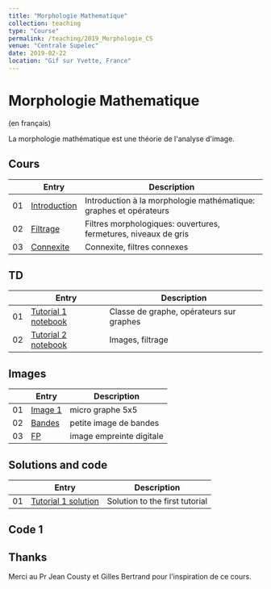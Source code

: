 ```yaml
---
title: "Morphologie Mathematique"
collection: teaching
type: "Course"
permalink: /teaching/2019_Morphologie_CS
venue: "Centrale Supelec"
date: 2019-02-22
location: "Gif sur Yvette, France"
---
```


Morphologie Mathematique
===============

(en français)

La morphologie mathématique est une théorie de l'analyse d'image.


Cours
--------

|  | Entry                                                  | Description                                                 |
|--| --------                                               |------------------------------------------------------------ |
|01| [Introduction](/files/01_Graphes_Dilatation.pdf)       | Introduction à la morphologie mathématique: graphes et opérateurs |
|02| [Filtrage](/files/02_Ouverture_NdG.pdf)                | Filtres morphologiques: ouvertures, fermetures, niveaux de gris |
|03| [Connexite](/files/03_Connexite.pdf)                   | Connexite, filtres connexes |

TD
---------

|  | Entry                                                  | Description                                                 |
|--| --------                                               |------------------------------------------------------------ |
|01| [Tutorial 1 notebook](/files/Morpho_TD1.ipynb)              | Classe de graphe, opérateurs sur graphes                   |
|02| [Tutorial 2 notebook](/files/Morpho_TD2.ipynb)              | Images, filtrage |


Images
---------

|  | Entry                                                  | Description                                                 |
|--| --------                                               |------------------------------------------------------------ |
|01| [Image 1](/files/images/mongraphe.txt)              | micro graphe 5x5                  |
|02| [Bandes](/files/images/bands.txt)              | petite image de bandes |
|03| [FP](/files/images/FP.txt)                     | image empreinte digitale |

Solutions and code
---------

|  | Entry                                                  | Description                                                 |
|--| --------                                               |------------------------------------------------------------ |
|01| [Tutorial 1 solution](/files/Tutorial_segmentation_en-solution.pdf)         | Solution to the first tutorial |


Code 1
------





Thanks
------

Merci au Pr Jean Cousty et Gilles Bertrand pour l'inspiration de ce cours.



